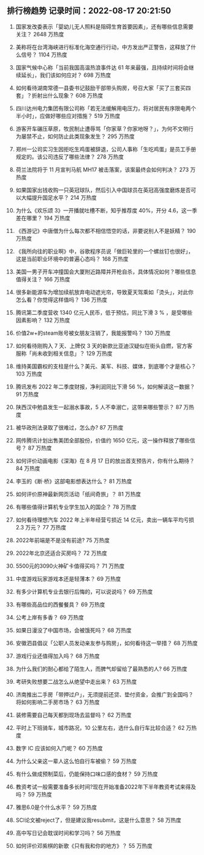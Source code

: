 
## 排行榜趋势 记录时间：2022-08-17 20:21:50
  
  1. 国家发改委表示「婴幼儿无人照料是阻碍生育首要因素」，还有哪些信息需要关注？ 2648 万热度
    
  2. 美称将在台湾海峡进行标准化海空通行行动，中方发出严正警告，这释放了什么信号？ 1104 万热度
    
  3. 国家气候中心称「当前我国高温热浪事件达 61 年来最强，且持续时间将会继续延长」，我们该如何应对？ 698 万热度
    
  4. 如何看待湖南常德一县委书记鼓励干部带头购房，号召大家「买了三套买四套」？折射出什么现象？ 608 万热度
    
  5. 四川达州电力集团有限公司称「若无法缓解用电压力，将对居民有序限电两个半小时」，应做好哪些应对措施？ 519 万热度
    
  6. 游客开车碾压草原，牧民制止遭辱骂「你家草？你家地呀？」，为何不文明行为屡禁不止，如何防止此类现象发生？ 295 万热度
    
  7. 郑州一公司实习生因拒吃生鸡蛋被辞退，公司人事称「生吃鸡蛋」是员工手册规定的。该公司违反了哪些法律？ 278 万热度
    
  8. 荷兰法院将于 11 月宣判马航 MH17 被击落案，该案最终会如何判决？ 273 万热度
    
  9. 如果国家出钱收购一只英冠球队，然后引入中国球员在英冠高强度磨炼是否可以大幅提升国足水平？ 214 万热度
    
  10. 为什么《欢乐颂 3》一开播就吐槽不断，知乎推荐度 40%，开分 4.6，这一季差在哪里？ 194 万热度
    
  11. 《西游记》中唐僧为什么每次都不相信悟空的话，非要说别人不是妖精？ 190 万热度
    
  12. 《我所向往的职业啊》中，谷歌程序员说「做巨轮里的一个螺丝钉也很好」，这是当前职业环境中的普遍心态吗？ 168 万热度
    
  13. 美国一男子开车冲撞国会大厦附近路障并开枪自杀，具体情况如何？哪些信息值得关注？ 166 万热度
    
  14. 很多新能源车为增加续航放弃电动遮光帘，导致夏天驾乘如「烫头」，对此你怎么看？你觉得这样值吗？ 136 万热度
    
  15. 腾讯第二季度营收 1340 亿元人民币，低于预估，同比下滑 3 % ，是受哪些因素影响？ 132 万热度
    
  16. 价值2w+的steam账号被女朋友注销了，我能报警吗？ 130 万热度
    
  17. 如何看待刚购入 7 天、上牌仅 3 天的新款比亚迪汉疑似在街头自燃，官方客服称「尚未收到相关信息」？ 129 万热度
    
  18. 维持美国霸权的支柱是什么？美元、美军、科技、媒体，到底哪个才是核心？ 103 万热度
    
  19. 腾讯发布 2022 年二季度财报，净利润同比下滑 56 %，如何解读这一数据？ 91 万热度
    
  20. 陕西汉中勉县发生一起溺水事故，5 人不幸溺亡，这带来哪些警示？ 87 万热度
    
  21. 被华政刑法录取了很难过，怎么办? 87 万热度
    
  22. 网传腾讯计划出售美团全部股份，价值约 1650 亿元，这一操作释放了哪些信号？ 87 万热度
    
  23. 如何评价动画电影《深海》在 8 月 17 日的放出首支预告片，你有什么期待？ 84 万热度
    
  24. 李玉的《断·桥》这部电影想表达什么？ 81 万热度
    
  25. 如何评价原神最新网页活动「纸间奇旅」？ 81 万热度
    
  26. 有哪些值得计算机专业学生加入的国企？ 78 万热度
    
  27. 如何看待理想汽车 2022 年上半年经营亏损近 14 亿元，卖出一辆车平均亏损 2.3 万元？ 77 万热度
    
  28. 2022年前端是不是没有前途? 75 万热度
    
  29. 2022年北京还适合买房吗？ 72 万热度
    
  30. 5500元的3090火神矿卡值得买吗？ 71 万热度
    
  31. 中度游戏玩家游戏本还是轻薄本？ 69 万热度
    
  32. 有多少计算机专业去银行后悔的，可以说说吗？ 69 万热度
    
  33. 有哪些高品位的西餐餐具？ 69 万热度
    
  34. 公考上岸有多香？ 69 万热度
    
  35. 如果日漫没了中国市场，会被饿死吗？ 68 万热度
    
  36. 安徽泗县倡议「公职人员发动亲友参与购房」，如何看待这一举措？ 68 万热度
    
  37. 游戏行业还值得加入吗？ 68 万热度
    
  38. 为什么我们的耐心都给了陌生人，而脾气却留给了最熟悉的人? 66 万热度
    
  39. 考研失败想要二战怎么从绝望中走出来？ 63 万热度
    
  40. 济南推出二手房「带押过户」，无须提前还贷、垫付资金，会推广到全国吗？将如何影响二手房市场？ 63 万热度
    
  41. 装修需要自己每天都到现场去监督吗？ 62 万热度
    
  42. 平时上下班骑车，城市路况，10 公里左右，选什么自行车比较合适？ 62 万热度
    
  43. 数字 IC 应该如何入门呢？ 60 万热度
    
  44. 为什么父亲这一辈人这么怕自行车被偷？ 59 万热度
    
  45. 有什么做成预制菜后，仍能保持口味口感的食材？ 59 万热度
    
  46. 教资考试一般需要准备多长时间?现在开始准备2022年下半年教资考试来得及吗？ 59 万热度
    
  47. 雅思6.0是个什么水平？ 59 万热度
    
  48. SCI论文被reject了，但是建议我resubmit，这是什么意思？ 58 万热度
    
  49. 高中写日记会耽误时间和学习吗？ 56 万热度
    
  50. 如何评价邓紫棋的新歌《只有我和你的地方》？ 55 万热度
    
